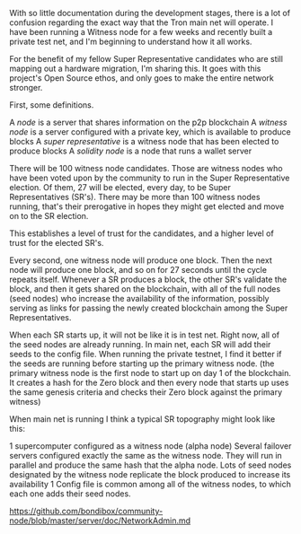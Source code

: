 With so little documentation during the development stages, there is a lot of confusion regarding the exact way that the Tron main net will operate. I have been running a Witness node for a few weeks and recently built a private test net, and I'm beginning to understand how it all works.

For the benefit of my fellow Super Representative candidates who are still mapping out a hardware migration, I'm sharing this. It goes with this project's Open Source ethos, and only goes to make the entire network stronger. 

First, some definitions. 

A *node* is a server that shares information on the p2p blockchain
A *witness node* is a server configured with a private key, which is available to produce blocks
A *super representative* is a witness node that has been elected to produce blocks
A *solidity node* is a node that runs a wallet server

There will be 100 witness node candidates. Those are witness nodes who have been voted upon by the community to run in the Super Representative election. Of them, 27 will be elected, every day, to be Super Representatives (SR's). There may be more than 100 witness nodes running, that's their prerogative in hopes they might get elected and move on to the SR election.

This establishes a level of trust for the candidates, and a higher level of trust for the elected SR's.

Every second, one witness node will produce one block. Then the next node will produce one block, and so on for 27 seconds until the cycle repeats itself. Whenever a SR produces a block, the other SR's validate the block, and then it gets shared on the blockchain, with all of the full nodes (seed nodes) who increase the availability of the information, possibly serving as links for passing the newly created blockchain among the Super Representatives. 

When each SR starts up, it will not be like it is in test net. Right now, all of the seed nodes are already running. In main net, each SR will add their seeds to the config file. When running the private testnet, I find it better if the seeds are running before starting up the primary witness node.  (the primary witness node is the first node to start up on day 1 of the blockchain. It creates a hash for the Zero block and then every node that starts up uses the same genesis criteria and checks their Zero block against the primary witness)

When main net is running I think a typical SR topography might look like this:

1 supercomputer configured as a witness node (alpha node)
Several failover servers configured exactly the same as the witness node. They will run in parallel and produce the same hash that the alpha node.
Lots of seed nodes designated by the witness node replicate the block produced to increase its availability
1 Config file is common among all of the witness nodes, to which each one adds their seed nodes.


https://github.com/bondibox/community-node/blob/master/server/doc/NetworkAdmin.md